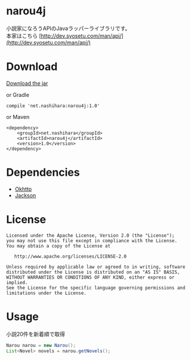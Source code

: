 # narou4j
小説家になろうAPIのJavaラッパーライブラリです。  
本家はこちら [http://dev.syosetu.com/man/api/](http://dev.syosetu.com/man/api/)

# Download
[Download the jar](http://search.maven.org/remotecontent?filepath=net/nashihara/narou4j/1.0/narou4j-1.0.jar)

or Gradle  
```
compile 'net.nashihara:narou4j:1.0'
```

or Maven  
```
<dependency>
    <groupId>net.nashihara</groupId>
    <artifactId>narou4j</artifactId>
    <version>1.0</version>
</dependency>
```

# Dependencies
* [Okhttp](https://github.com/square/okhttp)
* [Jackson](https://github.com/FasterXML/jackson)

# License
```
Licensed under the Apache License, Version 2.0 (the "License");
you may not use this file except in compliance with the License.
You may obtain a copy of the License at

   http://www.apache.org/licenses/LICENSE-2.0

Unless required by applicable law or agreed to in writing, software
distributed under the License is distributed on an "AS IS" BASIS,
WITHOUT WARRANTIES OR CONDITIONS OF ANY KIND, either express or implied.
See the License for the specific language governing permissions and
limitations under the License.
```

# Usage
小説20件を新着順で取得  
```Java
Narou narou = new Narou();
List<Novel> novels = narou.getNovels();
```
